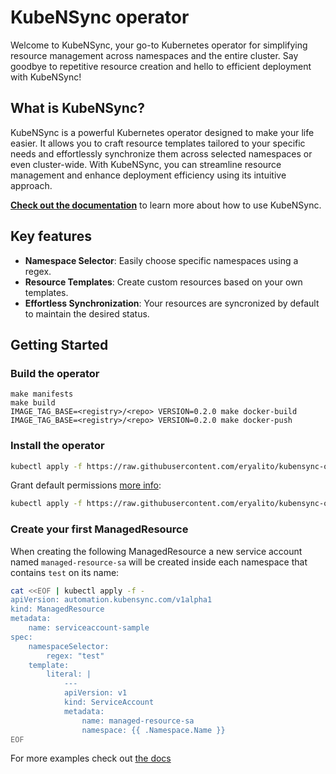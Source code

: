 # KubeNSync operator
Welcome to KubeNSync, your go-to Kubernetes operator for simplifying resource management across namespaces and the entire cluster. Say goodbye to repetitive resource creation and hello to efficient deployment with KubeNSync!

## What is KubeNSync?
KubeNSync is a powerful Kubernetes operator designed to make your life easier. It allows you to craft resource templates tailored to your specific needs and effortlessly synchronize them across selected namespaces or even cluster-wide. With KubeNSync, you can streamline resource management and enhance deployment efficiency using its intuitive approach.

[**Check out the documentation**](https://eryalito.github.io/kubensync-operator/) to learn more about how to use KubeNSync.

## Key features
- **Namespace Selector**: Easily choose specific namespaces using a regex.
- **Resource Templates**: Create custom resources based on your own templates.
- **Effortless Synchronization**: Your resources are syncronized by default to maintain the desired status.

## Getting Started

### Build the operator
```
make manifests
make build
IMAGE_TAG_BASE=<registry>/<repo> VERSION=0.2.0 make docker-build
IMAGE_TAG_BASE=<registry>/<repo> VERSION=0.2.0 make docker-push
```

### Install the operator

``` bash
kubectl apply -f https://raw.githubusercontent.com/eryalito/kubensync-operator/master/render/manifests.yaml
```

Grant default permissions [more info](https://docs.kubensync.com/getting-started/#installation):

``` bash
kubectl apply -f https://raw.githubusercontent.com/eryalito/kubensync-operator/master/render/rbac.yaml
```

### Create your first ManagedResource

When creating the following ManagedResource a new service account named `managed-resource-sa` will be created inside each namespace that contains `test` on its name:
``` bash
cat <<EOF | kubectl apply -f -
apiVersion: automation.kubensync.com/v1alpha1
kind: ManagedResource
metadata:
    name: serviceaccount-sample
spec:
    namespaceSelector:
        regex: "test"
    template:
        literal: |
            ---
            apiVersion: v1
            kind: ServiceAccount
            metadata:
                name: managed-resource-sa
                namespace: {{ .Namespace.Name }}
EOF
```

For more examples check out [the docs](https://docs.kubensync.com/examples/)

